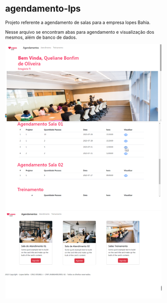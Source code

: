 # agendamento-lps
Projeto referente a agendamento de salas para a empresa lopes Bahia.

Nesse arquivo se encontram abas para agendamento e visualização dos mesmos, além de banco de dados.

<img src="https://github.com/Quelii/agendamento-lps/blob/main/img/agendamento.png">
<img src="https://github.com/Quelii/agendamento-lps/blob/main/img/agendamento%2002.png">
<img src="https://github.com/Quelii/agendamento-lps/blob/main/img/agendamento%2003.png";
